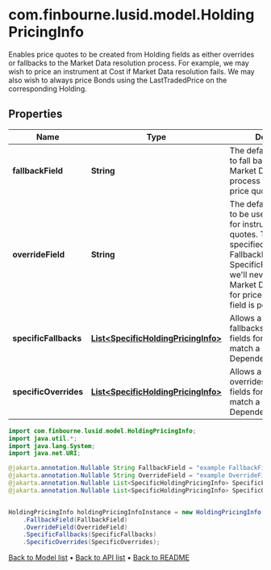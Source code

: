 # com.finbourne.lusid.model.HoldingPricingInfo
Enables price quotes to be created from Holding fields as either overrides or fallbacks to the Market Data  resolution process. For example, we may wish to price an instrument at Cost if Market Data resolution fails.  We may also wish to always price Bonds using the LastTradedPrice on the corresponding Holding.

## Properties

Name | Type | Description | Notes
------------ | ------------- | ------------- | -------------
**fallbackField** | **String** | The default Holding field to fall back on if the Market Data resolution process fails to find a price quote. | [optional] [default to String]
**overrideField** | **String** | The default Holding field to be used as an override for instrument price quotes. This cannot be specified  along with a FallbackField or any SpecificFallbacks, since we&#39;ll never attempt Market Data resolution  for price quotes if this field is populated. | [optional] [default to String]
**specificFallbacks** | [**List&lt;SpecificHoldingPricingInfo&gt;**](SpecificHoldingPricingInfo.md) | Allows a user to specify fallbacks using Holding fields for sources that match a particular DependencySourceFilter. | [optional] [default to List<SpecificHoldingPricingInfo>]
**specificOverrides** | [**List&lt;SpecificHoldingPricingInfo&gt;**](SpecificHoldingPricingInfo.md) | Allows a user to specify overrides using Holding fields for sources that match a particular DependencySourceFilter. | [optional] [default to List<SpecificHoldingPricingInfo>]

```java
import com.finbourne.lusid.model.HoldingPricingInfo;
import java.util.*;
import java.lang.System;
import java.net.URI;

@jakarta.annotation.Nullable String FallbackField = "example FallbackField";
@jakarta.annotation.Nullable String OverrideField = "example OverrideField";
@jakarta.annotation.Nullable List<SpecificHoldingPricingInfo> SpecificFallbacks = new List<SpecificHoldingPricingInfo>();
@jakarta.annotation.Nullable List<SpecificHoldingPricingInfo> SpecificOverrides = new List<SpecificHoldingPricingInfo>();


HoldingPricingInfo holdingPricingInfoInstance = new HoldingPricingInfo()
    .FallbackField(FallbackField)
    .OverrideField(OverrideField)
    .SpecificFallbacks(SpecificFallbacks)
    .SpecificOverrides(SpecificOverrides);
```


[Back to Model list](../README.md#documentation-for-models) &#8226; [Back to API list](../README.md#documentation-for-api-endpoints) &#8226; [Back to README](../README.md)
